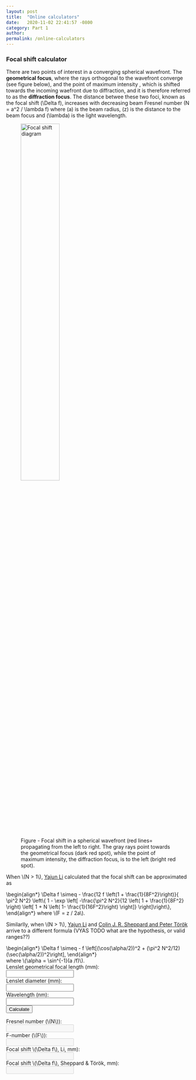 ```yaml
---
layout: post
title:  "Online calculators"
date:   2020-11-02 22:41:57 -0800
category: Part 1
author:
permalink: /online-calculators
---
```

<!--
HINT TO SELF: <a href="#Focal_shift_calculator2">other calculator</a>
-->

<div>
<h3 id="Focal_shift_calculator">Focal shift calculator</h3>

There are two points of interest in a converging spherical wavefront. The <b>geometrical focus</b>, where the rays orthogonal to the wavefront converge (see figure below), and the point of maximum intensity , which is shifted towards the incoming waefront due to diffraction, and it is therefore referred to as the <b>diffraction focus</b>. The distance betwee these two foci, known as the focal shift \(\Delta f\), increases with decreasing beam Fresnel number \(N = a^2 / \lambda f\) where \(a\) is the beam radius, \(z\) is the distance to the beam focus and \(\lambda\) is the light wavelength.

<figure>
    <img src="{{ site.baseurl }}/assets/img/Figure - focal shift cartoon.png" alt="Focal shift diagram" class="img-fluid mx-auto p-3" width="50%">
    <figcaption class="figure-caption text-center">Figure - Focal shift in a spherical wavefront (red lines= propagating from the left to right. The gray rays point towards the geometrical focus (dark red spot), while the point of maximum intensity, the diffraction focus,  is to the left (bright red spot).</figcaption>
</figure> 

<p>When \(N > 1\), <a href="https://doi.org/10.1364/JOSA.72.000770" target="_blank">Yajun Li</a> calculated that the focal shift can be approximated as
</p>
<div>
    \begin{align*}
    \Delta f \simeq - \frac{12 f \left(1 + \frac{1}{8F^2}\right)}{ \pi^2 N^2} \left\{  1 - \exp  \left[
        -\frac{\pi^2 N^2}{12 \left( 1 + \frac{1}{8F^2} \right) \left[ 1 + N \left( 1- \frac{1}{16F^2}\right) \right]}                
            \right]\right\},
    \end{align*}
    where \(F = z / 2a\).
</div>

<p>Similarlly, when \(N > 1\), <a href="https://doi.org/10.1364/JOSA.72.000770" target="_blank">Yajun Li</a> and <a href="https://doi.org/10.1364/JOSAA.20.002156">Colin J. R. Sheppard and Peter Török</a> arrive to a different formula (VYAS TODO what are the hypothesis, or valid ranges??)
</p>
<div>
    \begin{align*}
    \Delta f \simeq - f \left[(\cos(\alpha/2))^2 + (\pi^2 N^2/12) (\sec(\alpha/2))^2\right],
    \end{align*}
</div>
where \(\alpha = \sin^{-1}(a /f)\).



<div class="row mt-3">
    <div class="col-lg-6">
        <form id="frmSampleCalculation1">
            <div class="row mb-3">
                <div class="col-lg-9">
                    <label class="col-form-label">Lenslet geometrical focal length (mm):</label>
                </div>
                <div class="col-lg-3 ">
                    <input name="lenslet_geometric_focal_length_mm" class="form-control">
                </div>
            </div>
            <div class="row mb-3">
                <div class="col-lg-9 ">
                    <label class="col-form-label">Lenslet diameter (mm):</label>
                </div>
                <div class="col-lg-3 ">
                    <input name="lenslet_diameter_mm" class="form-control">
                </div>
            </div>
            <div class="row mb-3">
                <div class="col-lg-9">
                    <label class="col-form-label">Wavelength (nm):</label>
                </div>
                <div class="col-lg-3">
                    <input name="wavelength_nm" class="form-control">
                </div>
            </div>
            <div class="row">
                <div class="col-12">
                    <button type="submit" class="btn btn-primary">Calculate</button>
                </div>
            </div>
        </form>
    </div>
    <div class="col-lg-6">
        <div class="row mb-3">
            <div class="col-9">
                <label class="col-form-label">Fresnel number (\(N\)):</label>
            </div>
            <div class="col-3">
                <input readonly disabled class="form-control" id="calcultionResult" />
            </div>
        </div>
        <div class="row mb-3">
            <div class="col-9">
                <label class="col-form-label">F-number (\(F\)):</label>
            </div>
            <div class="col-3">
                <input readonly disabled class="form-control" id="calcultionResult" />
            </div>
        </div>
        <div class="row mb-3">
            <div class="col-9">
                <label class="col-form-label">Focal shift \(\Delta f\), Li, mm):</label>
            </div>
            <div class="col-3">
                <input readonly disabled class="form-control" id="calcultionResult" />
            </div>
        </div>
        <div class="row mb-3">
            <div class="col-9">
                <label class="col-form-label">Focal shift \(\Delta f\), Sheppard & Török, mm):</label>
            </div>
            <div class="col-3">
                <input readonly disabled class="form-control" id="calcultionResult" />
            </div>
        </div>
    </div>
    
</div>

<!--
<canvas id="plot"></canvas>
-->

</div>

<script src="https://unpkg.com/mathjs@8.1.0/lib/browser/math.js"></script>
<script src="https://cdnjs.cloudflare.com/ajax/libs/Chart.js/2.9.4/Chart.bundle.min.js" integrity="sha512-SuxO9djzjML6b9w9/I07IWnLnQhgyYVSpHZx0JV97kGBfTIsUYlWflyuW4ypnvhBrslz1yJ3R+S14fdCWmSmSA==" crossorigin="anonymous"></script>
<script src="{{ '/assets/js/calculators.js' | relative_url }}"></script>